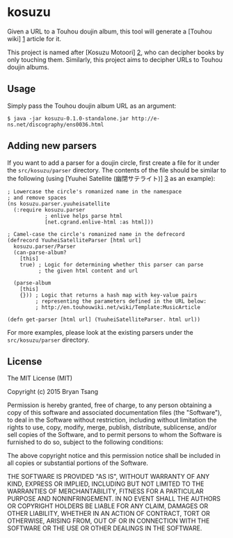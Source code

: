 # kosuzu

Given a URL to a Touhou doujin album, this tool will generate a [Touhou wiki] [1] article for it.

This project is named after [Kosuzu Motoori] [2], who can decipher books by only touching them. Similarly, this project aims to decipher URLs to Touhou doujin albums.

## Usage

Simply pass the Touhou doujin album URL as an argument:

    $ java -jar kosuzu-0.1.0-standalone.jar http://e-ns.net/discography/ens0036.html

## Adding new parsers

If you want to add a parser for a doujin circle, first create a file for it under the `src/kosuzu/parser` directory. The contents of the file should be similar to the following (using [Yuuhei Satellite (幽閉サテライト)] [3] as an example):

    ; Lowercase the circle's romanized name in the namespace
    ; and remove spaces
    (ns kosuzu.parser.yuuheisatellite
      (:require kosuzu.parser
                ; enlive helps parse html
                [net.cgrand.enlive-html :as html]))

    ; Camel-case the circle's romanized name in the defrecord
    (defrecord YuuheiSatelliteParser [html url]
      kosuzu.parser/Parser
      (can-parse-album?
        [this]
        true) ; Logic for determining whether this parser can parse
              ; the given html content and url

      (parse-album
        [this]
        {})) ; Logic that returns a hash map with key-value pairs
             ; representing the parameters defined in the URL below:
             ; http://en.touhouwiki.net/wiki/Template:MusicArticle

    (defn get-parser [html url] (YuuheiSatelliteParser. html url))

For more examples, please look at the existing parsers under the `src/kosuzu/parser` directory.

## License

The MIT License (MIT)

Copyright (c) 2015 Bryan Tsang

Permission is hereby granted, free of charge, to any person obtaining a copy
of this software and associated documentation files (the "Software"), to deal
in the Software without restriction, including without limitation the rights
to use, copy, modify, merge, publish, distribute, sublicense, and/or sell
copies of the Software, and to permit persons to whom the Software is
furnished to do so, subject to the following conditions:

The above copyright notice and this permission notice shall be included in
all copies or substantial portions of the Software.

THE SOFTWARE IS PROVIDED "AS IS", WITHOUT WARRANTY OF ANY KIND, EXPRESS OR
IMPLIED, INCLUDING BUT NOT LIMITED TO THE WARRANTIES OF MERCHANTABILITY,
FITNESS FOR A PARTICULAR PURPOSE AND NONINFRINGEMENT. IN NO EVENT SHALL THE
AUTHORS OR COPYRIGHT HOLDERS BE LIABLE FOR ANY CLAIM, DAMAGES OR OTHER
LIABILITY, WHETHER IN AN ACTION OF CONTRACT, TORT OR OTHERWISE, ARISING FROM,
OUT OF OR IN CONNECTION WITH THE SOFTWARE OR THE USE OR OTHER DEALINGS IN
THE SOFTWARE.

[1]: http://en.touhouwiki.net/wiki/ "Touhou Wiki"
[2]: http://en.touhouwiki.net/wiki/Kosuzu_Motoori "Kosuzu Motoori - Touhou Wiki"
[3]: http://www.yuuhei-satellite.jp/ "幽閉サテライト"
